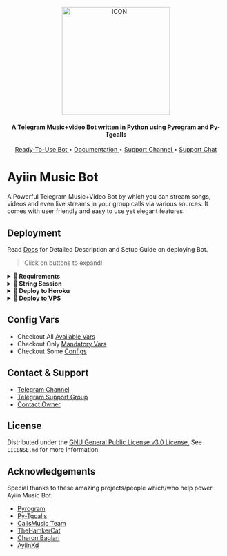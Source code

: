 <p align="center"><img src="https://github.com/AyiinXd/AyiinMusic/blob/master/Utils/icon.gif" alt="ICON" width="250" height="250"/></p>

<h4 align="center">
    A Telegram Music+video Bot written in Python using Pyrogram and Py-Tgcalls 
</h4>
<p align="center">
    <a href="https://t.me/YinzRobot"> Ready-To-Use Bot </a> •
    <a href="https://AyiinXd.gitbook.io/AyiinMusic/about/getting-started"> Documentation </a> •
    <a href="https://t.me/AyiinSupport"> Support Channel </a> •
    <a href="https://t.me/AyiinXdSupport"> Support Chat </a> 
</p>
    
# Ayiin Music Bot
A Powerful Telegram Music+Video Bot by which you can stream songs, videos and even live streams in your group calls via various sources. It comes with  user friendly and easy to use yet elegant features.

## Deployment
Read [Docs](https://AyiinXd.gitbook.io/MultiAssistant/deployment/requirements) for Detailed Description and Setup Guide on deploying Bot.

> Click on buttons to expand!
<details>
<summary><b>🔗 Requirements</b></summary>
<br>
    
- [Python3.9](https://www.python.org/downloads/release/python-390/)
- [Telegram API Key](https://docs.pyrogram.org/intro/setup#api-keys)
- [Telegram Bot Token](https://t.me/botfather)
- [MongoDB URI](https://telegra.ph/How-To-get-Mongodb-URI-04-06)
- [Pyrogram String Session](https://notreallyshikhar.gitbook.io/AyiinMusic/deployment/string-session)
    
</details>

<details>
<summary><b>🔗 String Session</b></summary>
<br>
    
> You'll need a [API_ID](https://notreallyshikhar.gitbook.io/AyiinMusic/vars/mandatory-vars#1.-api_id) & [API_HASH](https://notreallyshikhar.gitbook.io/AyiinMusic/vars/mandatory-vars#2.-api_hash) in order to generate pyrogram session. 
> Always remeber to use good API combo else your account could be deleted.

<h4> Generate Session via Repl: </h4>    
<p><a href="https://replit.com/@AyiinXd/AyiinString"><img src="https://img.shields.io/badge/Generate%20On%20Repl-blueviolet?style=for-the-badge&logo=appveyor" width="200""/></a></p>

<h4> Generate Session via Telegram StringGen Bot: </h4>    
<p><a href="https://t.me/AyiinStringRobot"><img src="https://img.shields.io/badge/TG%20String%20Gen%20Bot-blueviolet?style=for-the-badge&logo=appveyor" width="200""/></a></p>
    
</details>

<details>
<summary><b>🔗 Deploy to Heroku</b></summary>
<br>

> Heroku has two vars[ HEROKU_API_KEY & HEROKU_APP_NAME ] for Updater to work. 
> By setting those two vars you can get logs of your heroku app, set var, edit var, delete vars , check dyno usage and update bot. 
> Those two vars are not Mandatory! You can leave them blank too. 
    
<h4>Click the button below to deploy AyiinXd on Heroku!</h4>    
<p><a href="https://heroku.com/deploy?template=https://github.com/AyiinXd/AyiinMusic"><img src="https://img.shields.io/badge/Deploy%20To%20Heroku-blueviolet?style=for-the-badge&logo=heroku" width="200""/></a></p>
    
</details>

<details>
<summary><b>🔗 Deploy to VPS</b></summary>
<br>

> Checkout [Docs](https://notreallyshikhar.gitbook.io/AyiinMusic/deployment/local-hosting-or-vps) for Detailed Explanation on VPS Deploy


```console
shikhar@MacBook~ $ git clone https://github.com/AyiinXd/AyiinMusic
shikhar@MacBook~ $ cd AyiinMusic
shikhar@MacBook~ $ pip3 install -U -r requirements.txt
shikhar@MacBook~ $ cp sample.env .env
```
> Edit .env with your values and then start bot with
```console
shikhar@MacBook~ $ bash start
```

> Not Getting VPS Method? [Watch Tutorial](https://t.me/OfficialYukki/2275)
</details>

## Config Vars

- Checkout All [Available Vars](https://notreallyshikhar.gitbook.io/AyiinMusic/vars/available-vars)
- Checkout Only [Mandatory Vars](https://notreallyshikhar.gitbook.io/AyiinMusic/vars/mandatory-vars)
- Checkout Some [Configs](https://notreallyshikhar.gitbook.io/AyiinMusic/setup-config/config)

## Contact & Support

- [Telegram Channel](https://t.me/AyiinSupport)
- [Telegram Support Group](https://t.me/OfficialAyiinXdSupport)
- [Contact Owner](https://t.me/AyiinXd)


## License

Distributed under the [GNU General Public License v3.0 License.](https://github.com/AyiinXd/AyiinMusic/blob/main/LICENSE) See `LICENSE.md` for more information.

## Acknowledgements

Special thanks to these amazing projects/people which/who help power Ayiin Music Bot:

- [Pyrogram](https://github.com/pyrogram/pyrogram)
- [Py-Tgcalls](https://github.com/pytgcalls/pytgcalls)
- [CallsMusic Team](https://github.com/Callsmusic)
- [TheHamkerCat](https://github.com/TheHamkerCat)
- [Charon Baglari](https://github.com/XCBv021)
- [AyiinXd](https://github.com/AyiinXd)
